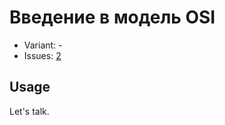 # Введение в модель OSI

- Variant: -
- Issues: [2](https://github.com/nadevko/bsuir-CSnN-1/issues/2)

## Usage

Let's talk.

